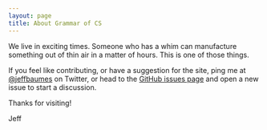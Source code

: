 ```yaml
---
layout: page
title: About Grammar of CS
---
```


We live in exciting times. Someone who has a whim can manufacture something
out of thin air in a matter of hours. This is one of those things.

If you feel like contributing, or have a suggestion for the site, ping me at
[@jeffbaumes](https://twitter.com/jeffbaumes) on Twitter,
or head to the [GitHub issues page](https://github.com/jeffbaumes/relateucate/issues)
and open a new issue to start a discussion.

Thanks for visiting!

Jeff
